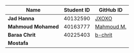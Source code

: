 | Name | Student ID | GitHub ID |
| ---- | -------------------- | --------- |
| **Jad Hanna** | 40132590 | [JXOXO](https://github.com/JXOXO) |
| **Mahmoud Mohamed** | 40163777 | [Mahmoud M.](https://github.com/mavmoud) |
| **Baraa Chrit** | 40225403 | [b-chrit](https://github.com/b-chrit)  |
| **Mostafa** |  |  |
